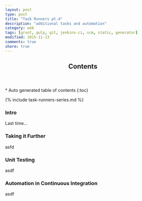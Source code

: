```yaml
---
layout: post
type: post
title: "Task Runners pt.4"
description: "additional tasks and automation"
category: web
tags: [grunt, gulp, git, jenkins-ci, scm, static, generator]
modified: 2015-11-13
comments: true
share: true
---
```


<!-- auto-magic TOC! -->
<section>
  <header data-toggle="tooltip" title="it's dangerous to go alone, take this">
    <h2>Contents</h2>
  </header>
<div id="drawer" markdown="1">
*  Auto generated table of contents
{:toc}
</div>
</section>

{% include task-runners-series.md %}

### Intro
Last time...

### Taking it Further
asfd

### Unit Testing
asdf

### Automation in Continuous Integration
asdf